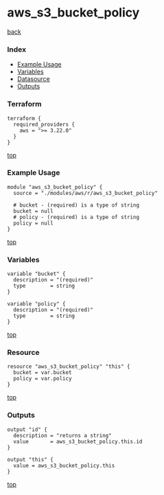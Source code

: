 # aws_s3_bucket_policy

[back](../aws.md)

### Index

- [Example Usage](#example-usage)
- [Variables](#variables)
- [Datasource](#datasource)
- [Outputs](#outputs)

### Terraform

```hcl
terraform {
  required_providers {
    aws = ">= 3.22.0"
  }
}
```

[top](#index)

### Example Usage

```hcl
module "aws_s3_bucket_policy" {
  source = "./modules/aws/r/aws_s3_bucket_policy"

  # bucket - (required) is a type of string
  bucket = null
  # policy - (required) is a type of string
  policy = null
}
```

[top](#index)

### Variables

```hcl
variable "bucket" {
  description = "(required)"
  type        = string
}

variable "policy" {
  description = "(required)"
  type        = string
}
```

[top](#index)

### Resource

```hcl
resource "aws_s3_bucket_policy" "this" {
  bucket = var.bucket
  policy = var.policy
}
```

[top](#index)

### Outputs

```hcl
output "id" {
  description = "returns a string"
  value       = aws_s3_bucket_policy.this.id
}

output "this" {
  value = aws_s3_bucket_policy.this
}
```

[top](#index)